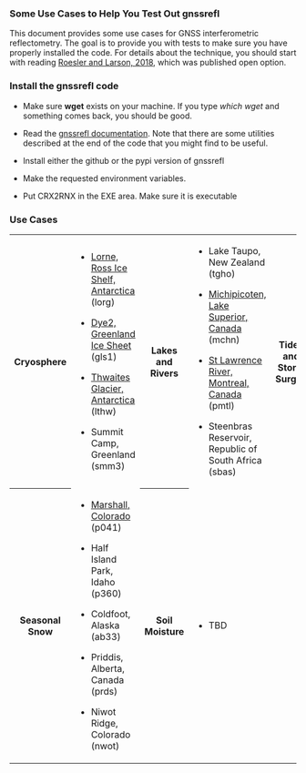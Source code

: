 ### Some Use Cases to Help You Test Out gnssrefl

This document provides some use cases for GNSS interferometric reflectometry. 
The goal is to provide you with tests to make sure you have properly installed the code. For details about the technique, 
you should start with reading [Roesler and Larson, 2018](https://link.springer.com/article/10.1007/s10291-018-0744-8), 
which was published open option.  

### Install the gnssrefl code 

* Make sure **wget** exists on your machine.  If you type *which wget* and something comes back, you should be good.

* Read the [gnssrefl documentation](https://github.com/kristinemlarson/gnssrefl). 
Note that there are some utilities described at the end of the code that you might
find to be useful.

* Install either the github or the pypi version of gnssrefl

* Make the requested environment variables. 

* Put CRX2RNX in the EXE area. Make sure it is executable

### Use Cases 

<table>
<TR>
<TH>Cryosphere</TH>
<TD>

* [Lorne, Ross Ice Shelf, Antarctica](use_cases/use_lorg.md) (lorg)

* [Dye2, Greenland Ice Sheet](use_cases/use_gls1.md) (gls1)

* [Thwaites Glacier, Antarctica](use_cases/use_lthw.md) (lthw)

* Summit Camp, Greenland (smm3)
</TD>
<TH>Lakes and Rivers</TH>
<td>

* Lake Taupo, New Zealand (tgho)

* [Michipicoten, Lake Superior, Canada](use_cases/use_mchn.md) (mchn)

* [St Lawrence River, Montreal, Canada](use_cases/pmtl_use.md) (pmtl)

* Steenbras Reservoir, Republic of South Africa (sbas)

</TD>
<TH>Tides and Storm Surges</TH>
<TD>

* Hurricane Laura (calc)

* St Michael, Alaska (at01)

* Palmer Station, Antarctica (pal2)

</TD>
</TR>

<TR>
<TH>Seasonal Snow</TH>
<TD>

* [Marshall, Colorado](use_cases/use_p041.md) (p041)

* Half Island Park, Idaho (p360)

* Coldfoot, Alaska (ab33)

* Priddis, Alberta, Canada (prds)

* Niwot Ridge, Colorado (nwot)

</TD>
<TH>Soil Moisture</TH>

<TD>

* TBD

</TD>

</TR>
</Table>


